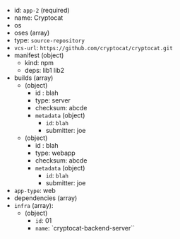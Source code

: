 - id: `app-2` (required)
- name: Cryptocat
- os
- oses (array)
- type: `source-repository`
- `vcs-url`: `https://github.com/cryptocat/cryptocat.git`
- manifest (object)
    - kind: npm
    - deps: lib1 lib2
- builds (array)
    - (object)
        - id : blah
        - type: server
        - checksum: abcde
        - `metadata` (object)
            - `id`: `blah`
            - submitter: joe
    - (object)
        - id : blah
        - type: webapp
        - checksum: abcde
        - `metadata` (object)
            - `id`: `blah`
            - submitter: joe
- `app-type`: web
- dependencies (array)
- `infra` (array):
    - (object)
        - `id`: 01
        - `name`: `cryptocat-backend-server``
